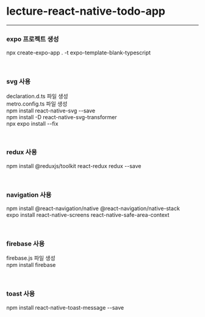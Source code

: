 # lecture-react-native-todo-app

---

### expo 프로젝트 생성

npx create-expo-app . -t expo-template-blank-typescript

<br/>

### svg 사용

declaration.d.ts 파일 생성  
metro.config.ts 파일 생성  
npm install react-native-svg --save  
npm install -D react-native-svg-transformer  
npx expo install --fix

<br/>

### redux 사용

npm install @reduxjs/toolkit react-redux redux --save

<br/>

### navigation 사용

npm install @react-navigation/native @react-navigation/native-stack  
expo install react-native-screens react-native-safe-area-context

<br/>

### firebase 사용

firebase.js 파일 생성  
npm install firebase

<br/>

### toast 사용

npm install react-native-toast-message --save
